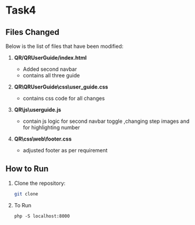 # Task4

## Files Changed
Below is the list of files that have been modified:

1. **QR/QRUserGuide/index.html**
   - Added second navbar
   - contains all three guide 

3. **QR\QRUserGuide\css\user_guide.css**  
   - contains css code for all changes  

4. **QR\js\userguide.js**  
   - contain js logic for second navbar toggle ,changing step images and for highlighting number

5. **QR\css\web\footer.css**
    - adjusted footer as per requirement

## How to Run
1. Clone the repository:
   ```bash
   git clone
   ```
2. To Run
   ```
   php -S localhost:8000
   ```
